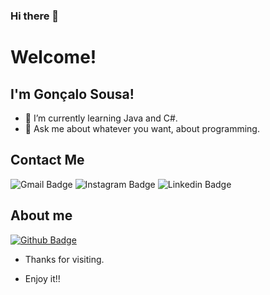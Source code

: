 ### Hi there 👋

# Welcome!

## I'm Gonçalo Sousa!


- 🌱 I’m currently learning Java and C#.
- 💬 Ask me about whatever you want, about programming.


## Contact Me
![Gmail Badge](https://img.shields.io/badge/Gmail-D14836?style=for-the-badge&logo=gmail&logoColor=white&goncalogsd@gmail.com)
![Instagram Badge](https://img.shields.io/badge/Instagram-E4405F?style=for-the-badge&logo=instagram&logoColor=white&https://www.instagram.com/_.goncalosousa._/)
![Linkedin Badge](https://img.shields.io/badge/LinkedIn-0077B5?style=for-the-badge&logo=linkedin&logoColor=white&https://www.linkedin.com/in/gon%C3%A7alo-sousa-5843121b1/)

## About me

[![Github Badge](https://img.shields.io/badge/-Github-000?style=flat-square&logo=Github&logoColor=white&link=https://github.com/Mastergs95)](https://github.com/Mastergs95)





- Thanks for visiting.

- Enjoy it!!
